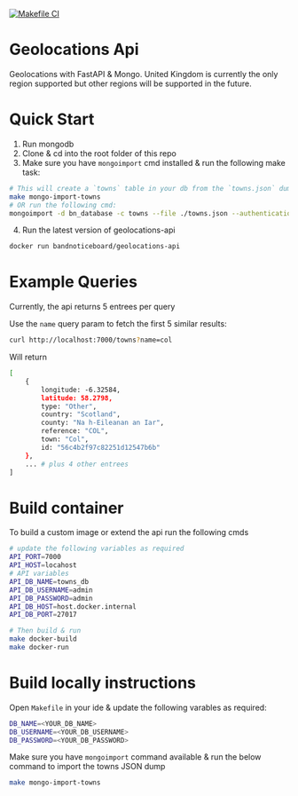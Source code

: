 [![Makefile CI](https://github.com/joegasewicz/geolocations-api/actions/workflows/makefile.yml/badge.svg)](https://github.com/joegasewicz/geolocations-api/actions/workflows/makefile.yml)
# Geolocations Api
Geolocations with FastAPI  &amp; Mongo. United Kingdom is currently the only region supported but other regions will be supported in the future.

# Quick Start
1. Run mongodb
2. Clone & cd into the root folder of this repo
3. Make sure you have `mongoimport` cmd installed & run the following make task:
```bash
# This will create a `towns` table in your db from the `towns.json` dump
make mongo-import-towns
# OR run the following cmd:
mongoimport -d bn_database -c towns --file ./towns.json --authenticationDatabase admin --username <YOUR_USERNAME> --password <YOUR_PASSWORD> --host localhost --port 27017
```
4. Run the latest version of geolocations-api
```bash
docker run bandnoticeboard/geolocations-api
```
# Example Queries
Currently, the api returns 5 entrees per query

Use the `name` query param to fetch the first 5 similar results:
```bash
curl http://localhost:7000/towns?name=col
```
Will return 
```bash
[
    {
        longitude: -6.32584,
        latitude: 58.2798,
        type: "Other",
        country: "Scotland",
        county: "Na h-Eileanan an Iar",
        reference: "COL",
        town: "Col",
        id: "56c4b2f97c82251d12547b6b"
    },
    ... # plus 4 other entrees
]
```

# Build container
To build a custom image or extend the api run the following cmds
```bash
# update the following variables as required
API_PORT=7000
API_HOST=locahost
# API variables
API_DB_NAME=towns_db
API_DB_USERNAME=admin
API_DB_PASSWORD=admin
API_DB_HOST=host.docker.internal
API_DB_PORT=27017

# Then build & run
make docker-build
make docker-run
```

# Build locally instructions
Open `Makefile` in your ide & update the following varables as required:
```bash
DB_NAME=<YOUR_DB_NAME>
DB_USERNAME=<YOUR_DB_USERNAME>
DB_PASSWORD=<YOUR_DB_PASSWORD>
```

Make sure you have `mongoimport` command available & run the below command to import the towns JSON dump
```bash
make mongo-import-towns
```
